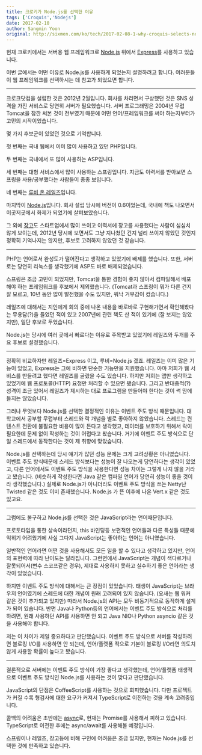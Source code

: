 ```yaml
---
title: 크로키가 Node.js를 선택한 이유
tags: ['Croquis','Nodejs']
date: 2017-02-10
author: Sangmin Yoon
original: http://sixmen.com/ko/tech/2017-02-08-1-why-croquis-selects-nodejs/
---
```


현재 크로키에서는 서버용 웹 프레임워크로 [Node.js](http://nodejs.org/) 위에서
[Express](http://expressjs.com/)를 사용하고 있습니다.

이번 글에서는 어떤 이유로 Node.js를 사용하게 되었는지 설명하려고 합니다.
여러분들이 웹 프레임워크를 선택하시는 데 참고가 되었으면 합니다.

<!--more-->

---

크로크닷컴을 설립한 것은 2012년 2월입니다.
회사를 차리면서 구상했던 것은 SNS 성격을 가진 서비스로 당연히 서버가 필요했습니다.
서버 프로그래밍은 2004년 무렵 Tomcat을 잠깐 써본 것이 전부였기 때문에
어떤 언어/프레임워크를 써야 하는지부터가 고민의 시작이었습니다.

몇 가지 후보군이 있었던 것으로 기억합니다.

첫 번째는 국내 웹에서 이미 많이 사용하고 있던 PHP입니다.

두 번째는 국내에서 또 많이 사용하는 ASP입니다.

세 번째는 대형 서비스에서 많이 사용하는 스프링입니다.
지금도 이력서를 받아보면 스프링을 사용/공부했다는 사람들이 종종 보입니다.

네 번째는 [루비 온 레일즈](http://rubyonrails.org/)입니다.

마지막이 [Node.js](http://nodejs.org/)입니다.
회사 설립 당시에 버전이 0.6이었는데, 국내에 책도 나오면서
이곳저곳에서 화제가 되었기에 살펴보았습니다.

그 외에 [장고](https://www.djangoproject.com/)도 스타트업에서 많이 쓰이고
이력서에 장고를 사용했다는 사람이 심심치 않게 보이는데, 2012년 당시에
보면서도 그냥 지나쳤던 건지 널리 쓰이지 않았던 것인지 정확히 기억나지는 않지만,
후보로 고려하지 않았던 것 같습니다.

---

PHP는 언어로서 완성도가 떨어진다고 생각하고 있었기에 배제를 했습니다.
또한, 서버로는 당연히 리눅스를 생각했기에 ASP도 바로 배제되었습니다.

스프링은 조금 고민이 되었지만, Tomcat을 통한 경험이 좋지 않아서
컴파일해서 배포해야 하는 프레임워크를 후보에서 제외했습니다.
(Tomcat과 스프링이 뭐가 다른 건지 잘 모르고,
10년 동안 많이 발전했을 수도 있지만, 워낙 거부감이 컸습니다.)

레일즈에 대해서는 지인에게 회의 중에 나온 내용을
바로바로 구현해가면서 확인해봤다는 무용담(?)을 들었던 적이 있고
2007년에 관련 책도 산 적이 있기에 (잘 보지는 않았지만),
일단 후보로 두었습니다.

Node.js는 당시에 여러 곳에서 빠르다는 이유로 주목받고 있었기에
레일즈와 두개를 주요 후보로 설정했습니다.

---

정확히 비교하자만 레일즈=Express 이고, 루비=Node.js 겠죠.
레일즈는 이미 많은 기능이 있었고,
Express는 그에 비하면 단순한 기능만을 지원했습니다.
아마 저희가 웹 서비스를 만들려고 했다면 레일즈를 골랐을 수도 있습니다.
하지만 저희는 앱만 생각하고 있었기에 웹 프로토콜(HTTP) 요청만
처리할 수 있으면 됐습니다.
그리고 반대중적(?) 성격이 조금 있어서 레일즈가 제시하는 대로
프로그램을 만들어야 한다는 것이 썩 맘에 들지는 않았습니다.

그러나 무엇보다 Node.js를 선택한 결정적인 이유는 이벤트 주도 방식 때문입니다.
대학교에서 공부할 무렵부터 스레드와 락 개념을 별로 좋아하지 않았습니다.
스레드는 컨텐스트 전환에 불필요한 비용이 많이 든다고 생각했고,
데이터를 보호하기 위해서 락이 필요한데 문제 없이 작성하는 것이 어렵다고 봤습니다.
거기에 이벤트 주도 방식으로 단일 스레드에서 동작한다는 것이 제 취향에 맞았습니다.

Node.js를 선택하는데 당시 얘기가 많던 성능 문제는 크게 고려상황은 아니였습니다.
이벤트 주도 방식때문에 스레드 방식보다는 성능이 잘 나오는게 당연하다는 생각이 있었고,
다른 언어에서도 이벤트 주도 방식을 사용한다면 성능 차이는 그렇게 나지 않을 거라고 봤습니다.
(비슷하게 작성한다면 Java 같은 컴파일 언어가 당연히 성능이 좋을 것이라 생각했습니다.)
실제로 Node.js가 아니더라도 이벤트 주도 방식을 쓰는 Netty난 Twisted 같은 것도 이미 존재했습니다.
Node.js 가 뜬 이후에 나온 Vert.x 같은 것도 있고요.

---

그럼에도 불구하고 Node.js를 선택한 것은 JavaScript라는 언어때문입니다.

프로토타입을 통한 상속이라던지,
this 바인딩등 보편적인 언어들과 다른 특성들 때문에 익히기 어려웠기에
사실 그다지 JavaScript는 좋아하는 언어는 아니였습니다.

일반적인 언어라면 어떤 것을 사용해서도 모든 일을 할 수 있다고 생각하고 있지만,
언어의 표현력에 따라 난이도는 달라집니다.
그런면에서 JavaScript는 개념이 색다르거나 잘못되어서(변수 스코프같은 경우),
제대로 사용하지 못하고 실수하기 좋은 언어라는 생각이 있었습니다.

하지만 이벤트 주도 방식에 대해서는 큰 장점이 있었습니다.
태생이 JavaScript는 브라우저 언어였기에 스레드에 대한 개념이 원래 고려되어 있지 않습니다.
(요새는 웹 워커 같은 것이 추가되고 있지만)
따라서 Node.js의 API는 모두 비동기적으로 동작하게 설계가 되어 있습니다.
반면 Java나 Python등의 언어에서는 이벤트 주도 방식으로 처리를 하려면,
원래 사용하던 API를 사용하면 안 되고 Java NIO나 Python asyncio 같은 것을 사용해야 합니다.

저는 이 차이가 제일 중요하다고 판단했습니다.
이벤트 주도 방식으로 서버를 작성하려면 블로킹 I/O를 사용하면 안 되는데,
언어/플랫폼 적으로 기본이 블로킹 I/O라면 의도치 않게 사용할 확률이 높다고 봤습니다.

---

결론적으로 서버에는 이벤트 주도 방식이 가장 좋다고 생각했는데,
언어/플랫폼 태생적으로 이벤트 주도 방식인 Node.js를 사용하는 것이 맞다고 판단했습니다.

JavaScript의 단점은 CoffeeScript를 사용하는 것으로 회피했습니다.
다만 프로젝트가 커질 수록 형검사에 대한 요구가 커져서 TypeScript로
이전하는 것을 계속 고려중입니다.

콜백의 어려움은 초반에는 [async](https://github.com/caolan/async)로,
현재는 Promise를 사용해서 피하고 있습니다.
TypeScript로 이전한 후에는 async/await를 사용해볼 예정입니다.

스프링이나 레일즈, 장고등에 비해 구인에 어려움은 조금 있지만,
현재는 Node.js를 선택한 것에 만족하고 있습니다.
